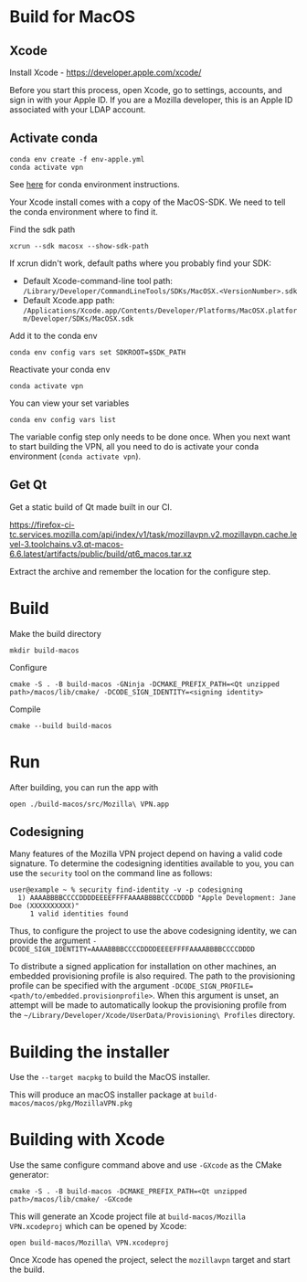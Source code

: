 # Build for MacOS

## Xcode

Install Xcode - https://developer.apple.com/xcode/

Before you start this process, open Xcode, go to settings, accounts, and sign in with your
Apple ID. If you are a Mozilla developer, this is an Apple ID associated with your LDAP account.

## Activate conda

```
conda env create -f env-apple.yml
conda activate vpn
```

See [here](./index.md#conda) for conda environment instructions.

Your Xcode install comes with a copy of the MacOS-SDK.
We need to tell the conda environment where to find it.

Find the sdk path

```
xcrun --sdk macosx --show-sdk-path
```

If xcrun didn't work, default paths where you probably find your SDK:
 * Default Xcode-command-line tool path: `/Library/Developer/CommandLineTools/SDKs/MacOSX.<VersionNumber>.sdk`
 * Default Xcode.app path: `/Applications/Xcode.app/Contents/Developer/Platforms/MacOSX.platform/Developer/SDKs/MacOSX.sdk`

Add it to the conda env

```
conda env config vars set SDKROOT=$SDK_PATH
```

Reactivate your conda env

```
conda activate vpn
```

You can view your set variables

```
conda env config vars list
```

The variable config step only needs to be done once.
When you next want to start building the VPN, all you need to do is activate your conda environment (`conda activate vpn`).

## Get Qt

Get a static build of Qt made built in our CI.

https://firefox-ci-tc.services.mozilla.com/api/index/v1/task/mozillavpn.v2.mozillavpn.cache.level-3.toolchains.v3.qt-macos-6.6.latest/artifacts/public/build/qt6_macos.tar.xz

Extract the archive and remember the location for the configure step.

# Build

Make the build directory

```
mkdir build-macos
```

Configure

```
cmake -S . -B build-macos -GNinja -DCMAKE_PREFIX_PATH=<Qt unzipped path>/macos/lib/cmake/ -DCODE_SIGN_IDENTITY=<signing identity>
```

Compile

```
cmake --build build-macos
```

# Run

After building, you can run the app with

```
open ./build-macos/src/Mozilla\ VPN.app
```

## Codesigning

Many features of the Mozilla VPN project depend on having a valid code signature. To determine the codesigning identities available to you, you can use the `security` tool on the command line as follows:

```
user@example ~ % security find-identity -v -p codesigning                
  1) AAAABBBBCCCCDDDDEEEEFFFFAAAABBBBCCCCDDDD "Apple Development: Jane Doe (XXXXXXXXXX)"
     1 valid identities found
```

Thus, to configure the project to use the above codesigning identity, we can provide the argument `-DCODE_SIGN_IDENTITY=AAAABBBBCCCCDDDDEEEEFFFFAAAABBBBCCCCDDDD`

To distribute a signed application for installation on other machines, an
embedded provisioning profile is also required. The path to the provisioning
profile can be specified with the argument
`-DCODE_SIGN_PROFILE=<path/to/embedded.provisionprofile>`.
When this argument is unset, an attempt will be made to automatically lookup the
provisioning profile from the `~/Library/Developer/Xcode/UserData/Provisioning\ Profiles`
directory.

# Building the installer

Use the `--target macpkg` to build the MacOS installer.

This will produce an macOS installer package at `build-macos/macos/pkg/MozillaVPN.pkg`

# Building with Xcode

Use the same configure command above and use `-GXcode` as the CMake generator:

```
cmake -S . -B build-macos -DCMAKE_PREFIX_PATH=<Qt unzipped path>/macos/lib/cmake/ -GXcode
```

This will generate an Xcode project file at `build-macos/Mozilla VPN.xcodeproj` which can be opened
by Xcode:

```
open build-macos/Mozilla\ VPN.xcodeproj
```

Once Xcode has opened the project, select the `mozillavpn` target and start the build.
